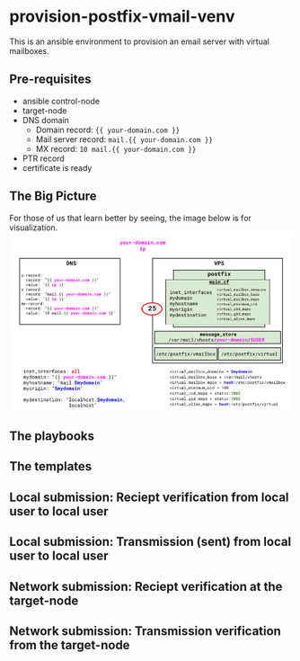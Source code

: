 # provision-postfix-vmail-venv

This is an ansible environment to provision an email server with virtual mailboxes.

## Pre-requisites

* ansible control-node
* target-node
* DNS domain
  - Domain record: `{{ your-domain.com }}`
  - Mail server record: `mail.{{ your-domain.com }}`
  - MX record:  `10 mail.{{ your-domain.com }}`
* PTR record
* certificate is ready

## The Big Picture
For those of us that learn better by seeing, the image below is for visualization. 
![alt text](https://github.com/alephgamma/provision-postfix-vmail-venv/blob/master/postfix-vmail.png?raw=true)

## The playbooks

## The templates

## Local submission: Reciept verification from local user to local user

## Local submission: Transmission (sent) from local user to local user

## Network submission: Reciept verification at the target-node

## Network submission: Transmission verification from the target-node
